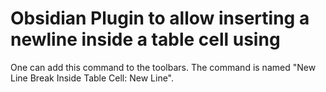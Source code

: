 # Obsidian Plugin to allow inserting a newline inside a table cell using <br>
One can add this command to the toolbars.
The command is named "New Line Break Inside Table Cell: New Line".

